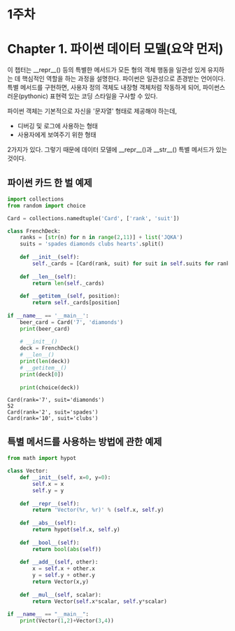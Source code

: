 # 1주차
# Chapter 1. 파이썬 데이터 모델(요약 먼저)
  이 챕터는 \_\_repr\_\_() 등의 특별한 메서드가 모든 형의 객체 행동을 일관성 있게 유지하는 데 핵심적인 역할을 하는 과정을 설명한다. 파이썬은 일관성으로 존경받는 언어이다. 
  특별 메서드를 구현하면, 사용자 정의 객체도 내장형 객체처럼 작동하게 되어, 파이썬스러운(pythonic) 표현력 있는 코딩 스타일을 구사할 수 있다. 

  파이썬 객체는 기본적으로 자신을 '문자열' 형태로 제공해야 하는데, 

- 디버깅 및 로그에 사용하는 형태
- 사용자에게 보여주기 위한 형태

2가지가 있다. 그렇기 때문에 데이터 모델에 \_\_repr\_\_()과 \_\_str\_\_() 특별 메서드가 있는 것이다.

## 파이썬 카드 한 벌 예제


```python
import collections
from random import choice

Card = collections.namedtuple('Card', ['rank', 'suit'])

class FrenchDeck:
    ranks = [str(n) for n in range(2,11)] + list('JQKA')
    suits = 'spades diamonds clubs hearts'.split()
    
    def __init__(self):
        self._cards = [Card(rank, suit) for suit in self.suits for rank in self.ranks]
        
    def __len__(self):
        return len(self._cards)
    
    def __getitem__(self, position):
        return self._cards[position]
    
if __name__ == '__main__':
    beer_card = Card('7', 'diamonds')
    print(beer_card)
    
    # __init__()
    deck = FrenchDeck()
    # __len__()
    print(len(deck))
    # __getitem__()
    print(deck[0])
    
    print(choice(deck))
```

    Card(rank='7', suit='diamonds')
    52
    Card(rank='2', suit='spades')
    Card(rank='10', suit='clubs')


## 특별 메서드를 사용하는 방법에 관한 예제


```python
from math import hypot

class Vector:
    def __init__(self, x=0, y=0):
        self.x = x
        self.y = y
        
    def __repr__(self):
        return 'Vector(%r, %r)' % (self.x, self.y)
    
    def __abs__(self):
        return hypot(self.x, self.y)
    
    def __bool__(self):
        return bool(abs(self))
    
    def __add__(self, other):
        x = self.x + other.x
        y = self.y + other.y
        return Vector(x,y)
    
    def __mul__(self, scalar):
        return Vector(self.x*scalar, self.y*scalar)
    
if __name__ == "__main__":
    print(Vector(1,2)+Vector(3,4))
```
